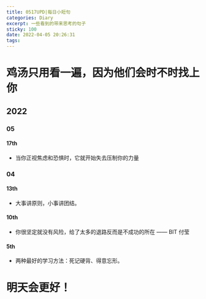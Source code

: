 ```yaml
---
title: 0517UPD|每日小短句
categories: Diary
excerpt: 一些看到的带来思考的句子
sticky: 100
date: 2022-04-05 20:26:31
tags:
---
```


# 鸡汤只用看一遍，因为他们会时不时找上你
## 2022
### 05
#### 17th
* 当你正视焦虑和恐惧时，它就开始失去压制你的力量
### 04
#### 13th
* 大事讲原则，小事讲团结。

#### 10th
* 你很坚定就没有风险，给了太多的退路反而是不成功的所在 —— BIT 付莹

#### 5th
* 两种最好的学习方法：死记硬背、得意忘形。


# 明天会更好！